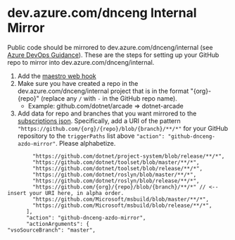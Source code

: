 # dev.azure.com/dnceng Internal Mirror

Public code should be mirrored to dev.azure.com/dnceng/internal (see [Azure DevOps Guidance](https://github.com/dotnet/arcade/blob/master/Documentation/AzureDevOps/Policy/AzureDevOpsGuidance.md)).  These are the steps for setting up your GitHub repo to mirror into dev.azure.com/dnceng/internal.

1. Add the [maestro web hook](https://github.com/dotnet/core-eng/blob/master/Documentation/Maestro/web-hooks.md)
2. Make sure you have created a repo in the dev.azure.com/dnceng/internal project that is in the format "{org}-{repo}" (replace  any `/` with `-` in the GitHub repo name).
    - Example: github.com/dotnet/arcade => dotnet-arcade
3. Add data for repo and branches that you want mirrored to the [subscriptions json](https://github.com/dotnet/versions/blob/master/Maestro/subscriptions.json). Specifically, add a URI of the pattern `"https://github.com/{org}/{repo}/blob/{branch}/**/*"` for your GitHub repository to the `triggerPaths` list above `"action": "github-dnceng-azdo-mirror"`. Please alphabetize.

```
        "https://github.com/dotnet/project-system/blob/release/**/*",
        "https://github.com/dotnet/toolset/blob/master/**/*",
        "https://github.com/dotnet/toolset/blob/release/**/*",
        "https://github.com/dotnet/roslyn/blob/master/**/*",
        "https://github.com/dotnet/roslyn/blob/release/**/*",
        "https://github.com/{org}/{repo}/blob/{branch}/**/*" // <-- insert your URI here, in alpha order.
        "https://github.com/Microsoft/msbuild/blob/master/**/*",
        "https://github.com/Microsoft/msbuild/blob/release/**/*",
      ],
      "action": "github-dnceng-azdo-mirror",
      "actionArguments": {
"vsoSourceBranch": "master",
```
